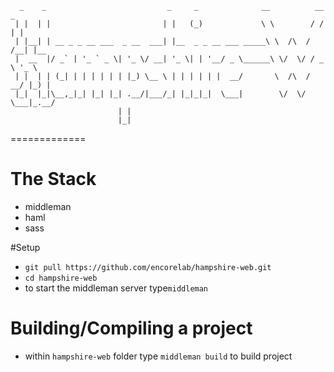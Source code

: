 ```
  _    _                           _     _              __          __  _
 | |  | |                         | |   (_)             \ \        / / | |
 | |__| | __ _ _ __ ___  _ __  ___| |__  _ _ __ ___ _____\ \  /\  / /__| |__
 |  __  |/ _` | '_ ` _ \| '_ \/ __| '_ \| | '__/ _ \______\ \/  \/ / _ \ '_ \
 | |  | | (_| | | | | | | |_) \__ \ | | | | | |  __/       \  /\  /  __/ |_) |
 |_|  |_|\__,_|_| |_| |_| .__/|___/_| |_|_|_|  \___|        \/  \/ \___|_.__/
                        | |
                        |_|

```
=============

# The Stack
* middleman
* haml
* sass

#Setup
* `git pull https://github.com/encorelab/hampshire-web.git`
* `cd hampshire-web`
* to start the middleman server type`middleman`

# Building/Compiling a project
* within `hampshire-web` folder type `middleman build` to build project
